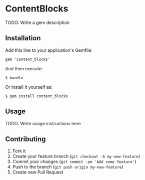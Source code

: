 # ContentBlocks

TODO: Write a gem description

## Installation

Add this line to your application's Gemfile:

    gem 'content_blocks'

And then execute:

    $ bundle

Or install it yourself as:

    $ gem install content_blocks

## Usage

TODO: Write usage instructions here

## Contributing

1. Fork it
2. Create your feature branch (`git checkout -b my-new-feature`)
3. Commit your changes (`git commit -am 'Add some feature'`)
4. Push to the branch (`git push origin my-new-feature`)
5. Create new Pull Request
